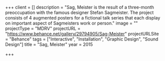 +++
client = []
description = "Sag, Meister is the result of a three-month preoccupation with the famous designer Stefan Sagmeister. The project consists of 4 augmented posters for a fictional talk series that each display on important aspect of Sagmeisters work or person."
image = ""
projectType = "MDRV"
projectURL = "https://www.behance.net/gallery/29794905/Sag-Meister"
projectURLSite = "Behance"
tags = ["Interactive", "Installation", "Graphic Design", "Sound Design"]
title = "Sag, Meister"
year = 2015

+++
